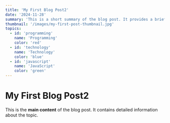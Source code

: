```yaml
---
title: 'My First Blog Post2'
date: '2024-11-28'
summary: 'This is a short summary of the blog post. It provides a brief introduction to the content.'
thumbnail: '/images/my-first-post-thumbnail.jpg'
topics:
  - id: 'programming'
    name: 'Programming'
    color: 'red'
  - id: 'technology'
    name: 'Technology'
    color: 'blue'
  - id: 'javascript'
    name: 'JavaScript'
    color: 'green'
---
```


# My First Blog Post2

This is the **main content** of the blog post. It contains detailed information about the topic.

